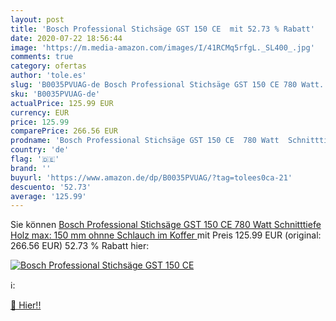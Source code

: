 ```yaml
---
layout: post
title: 'Bosch Professional Stichsäge GST 150 CE  mit 52.73 % Rabatt'
date: 2020-07-22 18:56:44
image: 'https://m.media-amazon.com/images/I/41RCMq5rfgL._SL400_.jpg'
comments: true
category: ofertas
author: 'tole.es'
slug: 'B0035PVUAG-de Bosch Professional Stichsäge GST 150 CE 780 Watt...'
sku: 'B0035PVUAG-de'
actualPrice: 125.99 EUR
currency: EUR
price: 125.99
comparePrice: 266.56 EUR
prodname: 'Bosch Professional Stichsäge GST 150 CE  780 Watt  Schnitttiefe Holz max: 150 mm  ohnne Schlauch  im Koffer '
country: 'de'
flag: '🇩🇪'
brand: ''
buyurl: 'https://www.amazon.de/dp/B0035PVUAG/?tag=tolees0ca-21'
descuento: '52.73'
average: '125.99'
---
```


Sie können [Bosch Professional Stichsäge GST 150 CE  780 Watt  Schnitttiefe Holz max: 150 mm  ohnne Schlauch  im Koffer ](https://www.amazon.de/dp/B0035PVUAG/?tag=tolees0ca-21) mit Preis 125.99 EUR (original: 266.56 EUR) 52.73 % Rabatt hier:

[![Bosch Professional Stichsäge GST 150 CE ](https://m.media-amazon.com/images/I/41RCMq5rfgL._SL400_.jpg)](https://www.amazon.de/dp/B0035PVUAG/?tag=tolees0ca-21)

ℹ️:


[🛒 Hier!!](https://www.amazon.de/dp/B0035PVUAG/?tag=tolees0ca-21)
